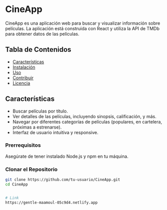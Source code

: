 # CineApp

CineApp es una aplicación web para buscar y visualizar información sobre películas. La aplicación está construida con React y utiliza la API de TMDb para obtener datos de las películas.

## Tabla de Contenidos

- [Características](#características)
- [Instalación](#instalación)
- [Uso](#uso)
- [Contribuir](#contribuir)
- [Licencia](#licencia)

## Características

- Buscar películas por título.
- Ver detalles de las películas, incluyendo sinopsis, calificación, y más.
- Navegar por diferentes categorías de películas (populares, en cartelera, próximas a estrenarse).
- Interfaz de usuario intuitiva y responsive.

### Prerrequisitos

Asegúrate de tener instalado Node.js y npm en tu máquina.

### Clonar el Repositorio

```bash
git clone https://github.com/tu-usuario/CineApp.git
cd CineApp


# Link
https://gentle-maamoul-05c9d4.netlify.app

